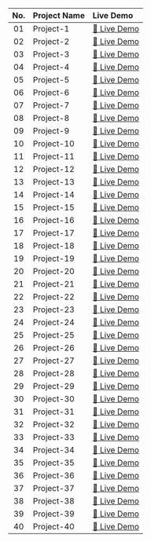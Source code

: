 | No. | Project Name | Live Demo |
|:--:|:-------------|:----------|
| 01 | Project-1  | [🔗 Live Demo](https://prrj06.github.io/PracticeProjectsJS/Project-1/) |
| 02 | Project-2  | [🔗 Live Demo](https://prrj06.github.io/PracticeProjectsJS/Project-2/) |
| 03 | Project-3  | [🔗 Live Demo](https://prrj06.github.io/PracticeProjectsJS/Project-3/) |
| 04 | Project-4  | [🔗 Live Demo](https://prrj06.github.io/PracticeProjectsJS/Project-4/) |
| 05 | Project-5  | [🔗 Live Demo](https://prrj06.github.io/PracticeProjectsJS/Project-5/) |
| 06 | Project-6  | [🔗 Live Demo](https://prrj06.github.io/PracticeProjectsJS/Project-6/) |
| 07 | Project-7  | [🔗 Live Demo](https://prrj06.github.io/PracticeProjectsJS/Project-7/) |
| 08 | Project-8  | [🔗 Live Demo](https://prrj06.github.io/PracticeProjectsJS/Project-8/) |
| 09 | Project-9  | [🔗 Live Demo](https://prrj06.github.io/PracticeProjectsJS/Project-9/) |
| 10 | Project-10 | [🔗 Live Demo](https://prrj06.github.io/PracticeProjectsJS/Project-10/) |
| 11 | Project-11 | [🔗 Live Demo](https://prrj06.github.io/PracticeProjectsJS/Project-11/) |
| 12 | Project-12 | [🔗 Live Demo](https://prrj06.github.io/PracticeProjectsJS/Project-12/) |
| 13 | Project-13 | [🔗 Live Demo](https://prrj06.github.io/PracticeProjectsJS/Project-13/) |
| 14 | Project-14 | [🔗 Live Demo](https://prrj06.github.io/PracticeProjectsJS/Project-14/) |
| 15 | Project-15 | [🔗 Live Demo](https://prrj06.github.io/PracticeProjectsJS/Project-15/) |
| 16 | Project-16 | [🔗 Live Demo](https://prrj06.github.io/PracticeProjectsJS/Project-16/) |
| 17 | Project-17 | [🔗 Live Demo](https://prrj06.github.io/PracticeProjectsJS/Project-17/) |
| 18 | Project-18 | [🔗 Live Demo](https://prrj06.github.io/PracticeProjectsJS/Project-18/) |
| 19 | Project-19 | [🔗 Live Demo](https://prrj06.github.io/PracticeProjectsJS/Project-19/) |
| 20 | Project-20 | [🔗 Live Demo](https://prrj06.github.io/PracticeProjectsJS/Project-20/) |
| 21 | Project-21 | [🔗 Live Demo](https://prrj06.github.io/PracticeProjectsJS/Project-21/) |
| 22 | Project-22 | [🔗 Live Demo](https://prrj06.github.io/PracticeProjectsJS/Project-22/) |
| 23 | Project-23 | [🔗 Live Demo](https://prrj06.github.io/PracticeProjectsJS/Project-23/) |
| 24 | Project-24 | [🔗 Live Demo](https://prrj06.github.io/PracticeProjectsJS/Project-24/) |
| 25 | Project-25 | [🔗 Live Demo](https://prrj06.github.io/PracticeProjectsJS/Project-25/) |
| 26 | Project-26 | [🔗 Live Demo](https://prrj06.github.io/PracticeProjectsJS/Project-26/) |
| 27 | Project-27 | [🔗 Live Demo](https://prrj06.github.io/PracticeProjectsJS/Project-27/) |
| 28 | Project-28 | [🔗 Live Demo](https://prrj06.github.io/PracticeProjectsJS/Project-28/) |
| 29 | Project-29 | [🔗 Live Demo](https://prrj06.github.io/PracticeProjectsJS/Project-29/) |
| 30 | Project-30 | [🔗 Live Demo](https://prrj06.github.io/PracticeProjectsJS/Project-30/) |
| 31 | Project-31 | [🔗 Live Demo](https://prrj06.github.io/PracticeProjectsJS/Project-31/) |
| 32 | Project-32 | [🔗 Live Demo](https://prrj06.github.io/PracticeProjectsJS/Project-32/) |
| 33 | Project-33 | [🔗 Live Demo](https://prrj06.github.io/PracticeProjectsJS/Project-33/) |
| 34 | Project-34 | [🔗 Live Demo](https://prrj06.github.io/PracticeProjectsJS/Project-34/) |
| 35 | Project-35 | [🔗 Live Demo](https://prrj06.github.io/PracticeProjectsJS/Project-35/) |
| 36 | Project-36 | [🔗 Live Demo](https://prrj06.github.io/PracticeProjectsJS/Project-36/) |
| 37 | Project-37 | [🔗 Live Demo](https://prrj06.github.io/PracticeProjectsJS/Project-37/) |
| 38 | Project-38 | [🔗 Live Demo](https://prrj06.github.io/PracticeProjectsJS/Project-38/) |
| 39 | Project-39 | [🔗 Live Demo](https://prrj06.github.io/PracticeProjectsJS/Project-39/) |
| 40 | Project-40 | [🔗 Live Demo](https://prrj06.github.io/PracticeProjectsJS/Project-40/) |
